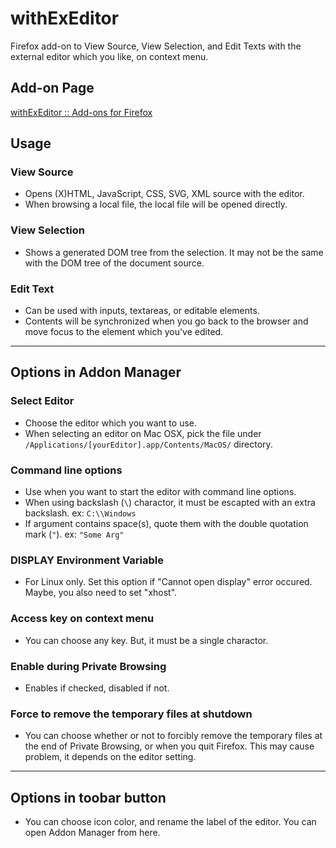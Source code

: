 # withExEditor
Firefox add-on to View Source, View Selection, and Edit Texts with the external editor which you like, on context menu.

## Add-on Page
[withExEditor :: Add-ons for Firefox](https://addons.mozilla.org/ja/firefox/addon/withexeditor/ "withExEditor :: Add-ons for Firefox")

## Usage

### View Source
* Opens (X)HTML, JavaScript, CSS, SVG, XML source with the editor.
* When browsing a local file, the local file will be opened directly.

### View Selection
* Shows a generated DOM tree from the selection. It may not be the same with the DOM tree of the document source.

### Edit Text
* Can be used with inputs, textareas, or editable elements.
* Contents will be synchronized when you go back to the browser and move focus to the element which you've edited.

***

## Options in Addon Manager

### Select Editor
* Choose the editor which you want to use.
* When selecting an editor on Mac OSX, pick the file under `/Applications/[yourEditor].app/Contents/MacOS/` directory.

### Command line options
* Use when you want to start the editor with command line options.
* When using backslash (`\`) charactor, it must be escapted with an extra backslash.
ex: `C:\\Windows`
* If argument contains space(s), quote them with the double quotation mark (`"`).
ex: `"Some Arg"`

### DISPLAY Environment Variable
* For Linux only. Set this option if "Cannot open display" error occured. Maybe, you also need to set "xhost".

### Access key on context menu
* You can choose any key. But, it must be a single charactor.

### Enable during Private Browsing
* Enables if checked, disabled if not.

### Force to remove the temporary files at shutdown
* You can choose whether or not to forcibly remove the temporary files at the end of Private Browsing, or when you quit Firefox. This may cause problem, it depends on the editor setting.

***

## Options in toobar button
* You can choose icon color, and rename the label of the editor. You can open Addon Manager from here.
